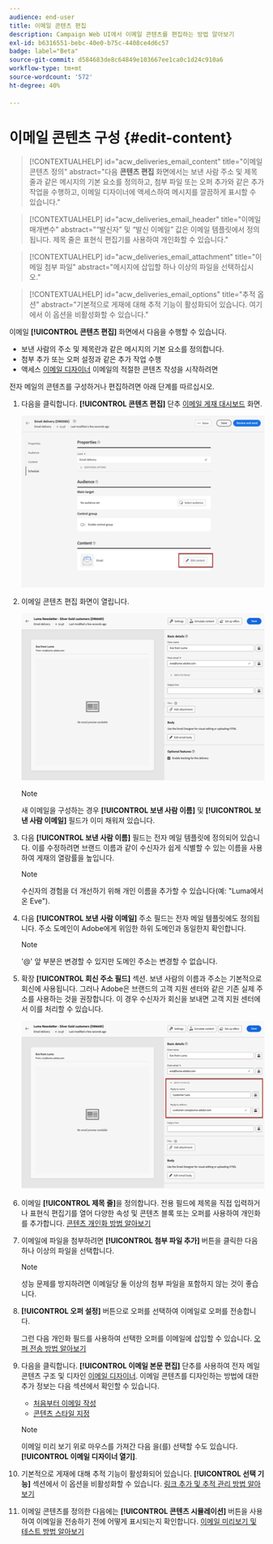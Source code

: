 ```yaml
---
audience: end-user
title: 이메일 콘텐츠 편집
description: Campaign Web UI에서 이메일 콘텐츠를 편집하는 방법 알아보기
exl-id: b6316551-bebc-40e0-b75c-4408ce4d6c57
badge: label="Beta"
source-git-commit: d584683de8c64849e103667ee1ca0c1d24c910a6
workflow-type: tm+mt
source-wordcount: '572'
ht-degree: 40%

---
```


# 이메일 콘텐츠 구성 {#edit-content}

>[!CONTEXTUALHELP]
>id="acw_deliveries_email_content"
>title="이메일 콘텐츠 정의"
>abstract="다음 **콘텐츠 편집** 화면에서는 보낸 사람 주소 및 제목 줄과 같은 메시지의 기본 요소를 정의하고, 첨부 파일 또는 오퍼 추가와 같은 추가 작업을 수행하고, 이메일 디자이너에 액세스하여 메시지를 깔끔하게 표시할 수 있습니다."

>[!CONTEXTUALHELP]
>id="acw_deliveries_email_header"
>title="이메일 매개변수"
>abstract="“발신자” 및 “발신 이메일” 값은 이메일 템플릿에서 정의됩니다. 제목 줄은 표현식 편집기를 사용하여 개인화할 수 있습니다."

>[!CONTEXTUALHELP]
>id="acw_deliveries_email_attachment"
>title="이메일 첨부 파일"
>abstract="메시지에 삽입할 하나 이상의 파일을 선택하십시오."

>[!CONTEXTUALHELP]
>id="acw_deliveries_email_options"
>title="추적 옵션"
>abstract="기본적으로 게재에 대해 추적 기능이 활성화되어 있습니다. 여기에서 이 옵션을 비활성화할 수 있습니다."

이메일 **[!UICONTROL 콘텐츠 편집]** 화면에서 다음을 수행할 수 있습니다.
* 보낸 사람의 주소 및 제목란과 같은 메시지의 기본 요소를 정의합니다.
* 첨부 추가 또는 오퍼 설정과 같은 추가 작업 수행
* 액세스 [이메일 디자이너](get-started-email-designer.md#start-authoring) 이메일의 적절한 콘텐츠 작성을 시작하려면

전자 메일의 콘텐츠를 구성하거나 편집하려면 아래 단계를 따르십시오.

1. 다음을 클릭합니다. **[!UICONTROL 콘텐츠 편집]** 단추 [이메일 게재 대시보드](../email/create-email.md) 화면.

   ![](assets/email-edit-content-button.png)

1. 이메일 콘텐츠 편집 화면이 열립니다.

   ![](assets/email-edit-content-dashboard.png)

   >[!NOTE]
   >
   >새 이메일을 구성하는 경우 **[!UICONTROL 보낸 사람 이름]** 및 **[!UICONTROL 보낸 사람 이메일]** 필드가 이미 채워져 있습니다.

1. 다음 **[!UICONTROL 보낸 사람 이름]** 필드는 전자 메일 템플릿에 정의되어 있습니다. 이를 수정하려면 브랜드 이름과 같이 수신자가 쉽게 식별할 수 있는 이름을 사용하여 게재의 열람률을 높입니다.

   >[!NOTE]
   >
   >수신자의 경험을 더 개선하기 위해 개인 이름을 추가할 수 있습니다(예: &quot;Luma에서 온 Eve&quot;).

1. 다음 **[!UICONTROL 보낸 사람 이메일]** 주소 필드는 전자 메일 템플릿에도 정의됩니다. 주소 도메인이 Adobe에게 위임한 하위 도메인과 동일한지 확인합니다.

   >[!NOTE]
   >
   >&#39;@&#39; 앞 부분은 변경할 수 있지만 도메인 주소는 변경할 수 없습니다.

1. 확장 **[!UICONTROL 회신 주소 필드]** 섹션. 보낸 사람의 이름과 주소는 기본적으로 회신에 사용됩니다. 그러나 Adobe은 브랜드의 고객 지원 센터와 같은 기존 실제 주소를 사용하는 것을 권장합니다. 이 경우 수신자가 회신을 보내면 고객 지원 센터에서 이를 처리할 수 있습니다.

   ![](assets/email-edit-content-reply-to.png)

1. 이메일 **[!UICONTROL 제목 줄]**&#x200B;을 정의합니다. 전용 필드에 제목을 직접 입력하거나 표현식 편집기를 열어 다양한 속성 및 콘텐츠 블록 또는 오퍼를 사용하여 개인화를 추가합니다. [콘텐츠 개인화 방법 알아보기](../personalization/personalize.md)

1. 이메일에 파일을 첨부하려면 **[!UICONTROL 첨부 파일 추가]** 버튼을 클릭한 다음 하나 이상의 파일을 선택합니다.

   >[!NOTE]
   >
   >    성능 문제를 방지하려면 이메일당 둘 이상의 첨부 파일을 포함하지 않는 것이 좋습니다.

   <!--limitation on size + number of files?-->

1. **[!UICONTROL 오퍼 설정]** 버튼으로 오퍼를 선택하여 이메일로 오퍼를 전송합니다.

   그런 다음 개인화 필드를 사용하여 선택한 오퍼를 이메일에 삽입할 수 있습니다. [오퍼 전송 방법 알아보기](offers.md)

1. 다음을 클릭합니다. **[!UICONTROL 이메일 본문 편집]** 단추를 사용하여 전자 메일 콘텐츠 구조 및 디자인 [이메일 디자이너](#start-authoring). 이메일 콘텐츠를 디자인하는 방법에 대한 추가 정보는 다음 섹션에서 확인할 수 있습니다.

   * [처음부터 이메일 작성](create-email-content.md)
   * [콘텐츠 스타일 지정](get-started-email-style.md)

   >[!NOTE]
   >
   >이메일 미리 보기 위로 마우스를 가져간 다음 을(를) 선택할 수도 있습니다. **[!UICONTROL 이메일 디자이너 열기]**.

1. 기본적으로 게재에 대해 추적 기능이 활성화되어 있습니다. **[!UICONTROL 선택 기능]** 섹션에서 이 옵션을 비활성화할 수 있습니다. [링크 추가 및 추적 관리 방법 알아보기](message-tracking.md)

1. 이메일 콘텐츠를 정의한 다음에는 **[!UICONTROL 콘텐츠 시뮬레이션]** 버튼을 사용하여 이메일을 전송하기 전에 어떻게 표시되는지 확인합니다. [이메일 미리보기 및 테스트 방법 알아보기](../preview-test/preview-test.md)

